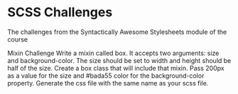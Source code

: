 # SCSS Challenges

The challenges from the Syntactically Awesome Stylesheets module of the course

Mixin Challenge
Write a mixin called box. It accepts two arguments: size and background-color. The size should be set to width and height should be half of the size. Create a box class that will include that mixin. Pass 200px as a value for the size and #bada55 color for the background-color property. Generate the css file with the same name as your scss file.

<!--Container Class Challenge-->